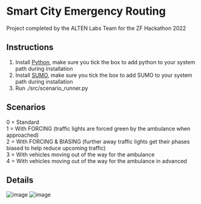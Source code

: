 # Smart City Emergency Routing

Project completed by the ALTEN Labs Team for the ZF Hackathon 2022

## Instructions

1. Install [Python](https://www.python.org/), make sure you tick the box to add python to your system path during installation
2. Install [SUMO](https://sumo.dlr.de/wiki/Installing), make sure you tick the box to add SUMO to your system path during installation
3. Run ./src/scenario_runner.py

## Scenarios

0 = Standard  
1 = With FORCING (traffic lights are forced green by the ambulance when approached)  
2 = With FORCING & BIASING (further away traffic lights get their phases biased to help reduce upcoming traffic)  
3 = With vehicles moving out of the way for the ambulance  
4 = With vehicles moving out of the way for the ambulance in advanced  

## Details

![image](https://user-images.githubusercontent.com/37864918/148594068-2ea7007e-6e9c-42db-95f0-930f4903aaa2.png)
![image](https://user-images.githubusercontent.com/37864918/148594096-0ab47daf-e2e0-41d0-a16f-15c948f1aaaf.png)

